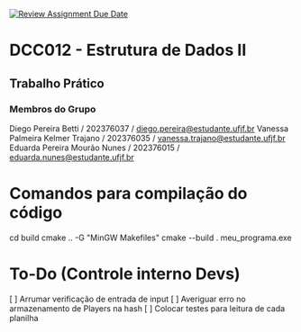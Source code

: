 [![Review Assignment Due Date](https://classroom.github.com/assets/deadline-readme-button-22041afd0340ce965d47ae6ef1cefeee28c7c493a6346c4f15d667ab976d596c.svg)](https://classroom.github.com/a/jnYLGS_4)
# DCC012 - Estrutura de Dados II
## Trabalho Prático 

### Membros do Grupo
Diego Pereira Betti / 202376037 / diego.pereira@estudante.ufjf.br
Vanessa Palmeira Kelmer Trajano / 202376035 / vanessa.trajano@estudante.ufjf.br
Eduarda Pereira Mourão Nunes / 202376015 / eduarda.nunes@estudante.ufjf.br

# Comandos para compilação do código
cd build
cmake .. -G "MinGW Makefiles"
cmake --build .
meu_programa.exe

# To-Do (Controle interno Devs)
[  ] Arrumar verificação de entrada de input
[  ] Averiguar erro no armazenamento de Players na hash
[  ] Colocar testes para leitura de cada planilha